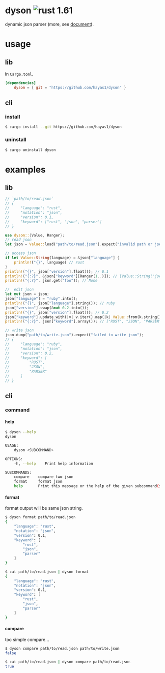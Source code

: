 # dyson ![rust 1.61](https://github.com/hayas1/dyson/actions/workflows/rust.yml/badge.svg)
dynamic json parser (more, see [document](https://hayas1.github.io/dyson/dyson/)).

# usage
## lib
in `Cargo.toml`.
```toml
[dependencies]
    dyson = { git = "https://github.com/hayas1/dyson" }
```

## cli
### install
```sh
$ cargo install --git https://github.com/hayas1/dyson
```
### uninstall
```sh
$ cargo uninstall dyson
```
# examples
## lib
```rust
// `path/to/read.json`
// {
//     "language": "rust",
//     "notation": "json",
//     "version": 0.1,
//     "keyword": ["rust", "json", "parser"]
// }

use dyson::{Value, Ranger};
// read json
let json = Value::load("path/to/read.json").expect("invalid path or json structure");

// access json
if let Value::String(language) = &json["language"] {
    println!("{}", language) // rust
}
println!("{}", json["version"].float()); // 0.1
println!("{:?}", &json["keyword"][Ranger(1..)]); // [Value::String("json"), Value::String("parser")]
println!("{:?}", json.get("foo")); // None

//  edit json
let mut json = json;
json["language"] = "ruby".into();
println!("{}", json["language"].string()); // ruby
json["version"].swap(&mut 0.2.into());
println!("{}", json["version"].float()); // 0.2
json["keyword"].update_with(|v| v.iter().map(|k| Value::from(k.string().to_uppercase())).collect());
println!("{:?}", json["keyword"].array()); // ["RUST", "JSON", "PARSER"]

// write json
json.dump("path/to/write.json").expect("failed to write json");
// {
//     "language": "ruby",
//     "notation": "json",
//     "version": 0.2,
//     "keyword": [
//         "RUST",
//         "JSON",
//         "PARSER"
//     ]
// }
```

## cli
### command
#### help
```sh
$ dyson --help
dyson

USAGE:
    dyson <SUBCOMMAND>

OPTIONS:
    -h, --help    Print help information

SUBCOMMANDS:
    compare    compare two json
    format     format json
    help       Print this message or the help of the given subcommand(s)
```
#### format
format output will be same json string.
```sh
$ dyson format path/to/read.json
{
    "language": "rust",
    "notation": "json",
    "version": 0.1,
    "keyword": [
        "rust",
        "json",
        "parser"
    ]
}
```

```sh
$ cat path/to/read.json | dyson format
{
    "language": "rust",
    "notation": "json",
    "version": 0.1,
    "keyword": [
        "rust",
        "json",
        "parser"
    ]
}
```

#### compare
too simple compare...
```sh
$ dyson compare path/to/read.json path/to/write.json
false
```

```sh
$ cat path/to/read.json | dyson compare path/to/read.json
true
```

